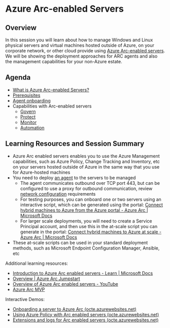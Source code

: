 # Azure Arc-enabled Servers

## Overview

In this session you will learn about how to manage Windows and Linux physical servers and virtual machines hosted outside of Azure, on your corporate network, or other cloud provide using [Azure Arc-enabled servers](https://docs.microsoft.com/en-us/azure/azure-arc/servers/overview). We will be showing the deployment approaches for ARC agents and also the management capabilities for your non-Azure estate. 


## Agenda

* [What is Azure Arc-enabled Servers?](https://learn.microsoft.com/en-us/azure/azure-arc/servers/overview)
* [Prerequisites](https://learn.microsoft.com/en-us/azure/azure-arc/servers/plan-at-scale-deployment#prerequisites)
* [Agent onboarding](https://learn.microsoft.com/en-us/azure/azure-arc/servers/deployment-options)
* Capabilities with Arc-enabled servers
    * [Govern](https://learn.microsoft.com/en-us/azure/cloud-adoption-framework/scenarios/hybrid/arc-enabled-servers/eslz-security-governance-and-compliance#policy-management-and-reporting)
    * [Protect](https://learn.microsoft.com/en-us/azure/cloud-adoption-framework/scenarios/hybrid/arc-enabled-servers/eslz-security-governance-and-compliance#governance-disciplines)
    * [Monitor](https://learn.microsoft.com/en-us/azure/cloud-adoption-framework/scenarios/hybrid/arc-enabled-servers/eslz-management-and-monitoring-arc-server#azure-monitor-requirements)
    * [Automation](https://learn.microsoft.com/en-us/azure/cloud-adoption-framework/scenarios/hybrid/arc-enabled-servers/eslz-automation-arc-server)

## Learning Resources and Session Summary

*   Azure Arc enabled servers enables you to use the Azure Management capabilities, such as Azure Policy, Change Tracking and Inventory, etc on your servers hosted outside of Azure in the same way that you use for Azure-hosted machines
*   You need to deploy [an agent](https://docs.microsoft.com/en-us/azure/azure-arc/servers/agent-overview) to the servers to be managed
    *   The agent communicates outbound over TCP port 443, but can be configured to use a proxy for outbound communication, review [network configuration](https://docs.microsoft.com/en-us/azure/azure-arc/servers/agent-overview#networking-configuration) requirements
    *   For testing purposes, you can onboard one or two servers using an interactive script, which can be generated using the portal: [Connect hybrid machines to Azure from the Azure portal - Azure Arc | Microsoft Docs](https://docs.microsoft.com/en-us/azure/azure-arc/servers/onboard-portal)
    *   For larger scale deployments, you will need to create a Service Principal account, and then use this in the at-scale script you can generate in the portal: [Connect hybrid machines to Azure at scale - Azure Arc | Microsoft Docs](https://docs.microsoft.com/en-us/azure/azure-arc/servers/onboard-service-principal)
*   These at-scale scripts can be used in your standard deployment methods, such as Microsoft Endpoint Configuration Manager, Ansible, etc

Additional learning resources:

*   [Introduction to Azure Arc enabled servers - Learn | Microsoft Docs](https://docs.microsoft.com/en-us/learn/modules/intro-to-arc-for-servers/)
*   [Overview | Azure Arc Jumpstart](https://azurearcjumpstart.io/overview/)
*   [Overview of Azure Arc enabled servers - YouTube](https://www.youtube.com/watch?v=2KbILoO3rqc)
*   [Azure Arc MVP](https://github.com/alsanch/azurearcmvp)

Interactive Demos:

*   [Onboarding a server to Azure Arc (octe.azurewebsites.net)](https://octe.azurewebsites.net/Microsoft/viewer/71/index.html#/0/0.)
*   [Using Azure Policy with Arc enabled servers (octe.azurewebsites.net)](https://octe.azurewebsites.net/Microsoft/viewer/68/index.html#/0/0)
*   [Extensions and logs for Arc enabled servers (octe.azurewebsites.net)](https://octe.azurewebsites.net/Microsoft/viewer/72/index.html#/)

